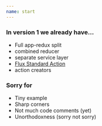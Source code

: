 ```yaml
---
name: start
---
```


### In version 1 we already have...

- Full app-redux split
- combined reducer
- separate service layer
- [Flux Standard Action](https://github.com/redux-utilities/flux-standard-action)
- action creators

### Sorry for

- Tiny example
- Sharp corners
- Not much code comments (yet)
- Unorthodoxness (sorry not sorry)
